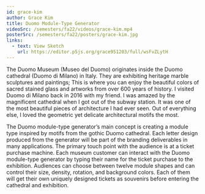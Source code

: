 ```yaml
---
id: grace-kim
author: Grace Kim
title: Duomo Module-Type Generator
videoSrc: /semesters/fa22/videos/grace-kim.mp4
posterSrc: /semesters/fa22/posters/grace-kim.jpg
links:
  - text: View Sketch
    url: https://editor.p5js.org/grace951203/full/wsFvZLytH
---
```


The Duomo Museum (Museo del Duomo) originates inside the Duomo cathedral (Duomo di Milano) in Italy. They are exhibiting heritage marble sculptures and paintings; This is where you can enjoy the beautiful colors of sacred stained glass and artworks from over 600 years of history. I visited Duomo di Milano back in 2016 with my friend. I was amazed by the magnificent cathedral when I got out of the subway station. It was one of the most beautiful pieces of architecture I had ever seen. Out of everything else, I loved the geometric yet delicate architectural motifs the most.

The Duomo module-type generator’s main concept is creating a module type inspired by motifs from the gothic Duomo cathedral. Each letter design produced from the generator will be part of the branding deliverables in many applications. The primary touch point with the audience is at a ticket purchase machine. Each museum customer can interact with the Duomo module-type generator by typing their name for the ticket purchase to the exhibition. Audiences can choose between twelve module shapes and can control their size, density, rotation, and background colors. Each of them will get their own uniquely designed tickets as souvenirs before entering the cathedral and exhibition.